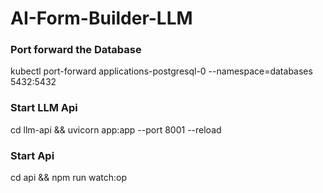 # AI-Form-Builder-LLM

### Port forward the Database
kubectl port-forward applications-postgresql-0 --namespace=databases 5432:5432


### Start LLM Api
cd llm-api && uvicorn app:app --port 8001 --reload


### Start Api
cd api && npm run watch:op

